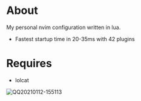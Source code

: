# About
My personal nvim configuration written in lua.

- Fastest startup time in 20-35ms with 42 plugins

# Requires

- lolcat

![QQ20210112-155113](https://user-images.githubusercontent.com/41671631/104285066-06ebd300-54ee-11eb-9652-b2d9cc1f9ce0.png)
